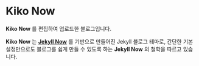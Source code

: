 # Kiko Now

**Kiko Now** 를 편집하여 업로드한 블로그입니다.

**Kiko Now** 는 **[Jekyll Now](https://github.com/barryclark/jekyll-now)** 를 기반으로 만들어진 Jekyll 블로그 테마로, 간단한 기본 설정만으로도 블로그를 쉽게 만들 수 있도록 하는 **Jekyll Now** 의 철학을 따르고 있습니다.